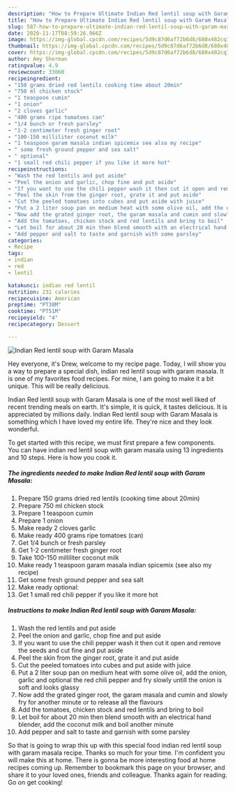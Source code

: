 ```yaml
---
description: "How to Prepare Ultimate Indian Red lentil soup with Garam Masala"
title: "How to Prepare Ultimate Indian Red lentil soup with Garam Masala"
slug: 587-how-to-prepare-ultimate-indian-red-lentil-soup-with-garam-masala
date: 2020-11-17T08:59:26.966Z
image: https://img-global.cpcdn.com/recipes/5d9c87d6af72b6d8/680x482cq70/indian-red-lentil-soup-with-garam-masala-recipe-main-photo.jpg
thumbnail: https://img-global.cpcdn.com/recipes/5d9c87d6af72b6d8/680x482cq70/indian-red-lentil-soup-with-garam-masala-recipe-main-photo.jpg
cover: https://img-global.cpcdn.com/recipes/5d9c87d6af72b6d8/680x482cq70/indian-red-lentil-soup-with-garam-masala-recipe-main-photo.jpg
author: Amy Sherman
ratingvalue: 4.9
reviewcount: 33060
recipeingredient:
- "150 grams dried red lentils cooking time about 20min"
- "750 ml chicken stock"
- "1 teaspoon cumin"
- "1 onion"
- "2 cloves garlic"
- "400 grams ripe tomatoes can"
- "1/4 bunch or fresh parsley"
- "1-2 centimeter fresh ginger root"
- "100-150 milliliter coconut milk"
- "1 teaspoon garam masala indian spicemix see also my recipe"
- " some fresh ground pepper and sea salt"
- " optional"
- "1 small red chili pepper if you like it more hot"
recipeinstructions:
- "Wash the red lentils and put aside"
- "Peel the onion and garlic, chop fine and put aside"
- "If you want to use the chili pepper wash it then cut it open and remove the seeds and cut fine and put aside"
- "Peel the skin from the ginger root, grate it and put aside"
- "Cut the peeled tomatoes into cubes and put aside with juice"
- "Put a 2 liter soup pan on medium heat with some olive oil, add the onion, garlic and optional the red chili pepper and fry slowly untill the onion is soft and looks glassy"
- "Now add the grated ginger root, the garam masala and cumin and slowly fry for another minute or to release all the flavours"
- "Add the tomatoes, chicken stock and red lentils and bring to boil"
- "Let boil for about 20 min then blend smooth with an electrical hand blender, add the coconut milk and boil another minute"
- "Add pepper and salt to taste and garnish with some parsley"
categories:
- Recipe
tags:
- indian
- red
- lentil

katakunci: indian red lentil 
nutrition: 231 calories
recipecuisine: American
preptime: "PT38M"
cooktime: "PT51M"
recipeyield: "4"
recipecategory: Dessert

---
```



![Indian Red lentil soup with Garam Masala](https://img-global.cpcdn.com/recipes/5d9c87d6af72b6d8/680x482cq70/indian-red-lentil-soup-with-garam-masala-recipe-main-photo.jpg)

Hey everyone, it's Drew, welcome to my recipe page. Today, I will show you a way to prepare a special dish, indian red lentil soup with garam masala. It is one of my favorites food recipes. For mine, I am going to make it a bit unique. This will be really delicious.

Indian Red lentil soup with Garam Masala is one of the most well liked of recent trending meals on earth. It's simple, it is quick, it tastes delicious. It is appreciated by millions daily. Indian Red lentil soup with Garam Masala is something which I have loved my entire life. They're nice and they look wonderful.




To get started with this recipe, we must first prepare a few components. You can have indian red lentil soup with garam masala using 13 ingredients and 10 steps. Here is how you cook it.

<!--inarticleads1-->

##### The ingredients needed to make Indian Red lentil soup with Garam Masala:

1. Prepare 150 grams dried red lentils (cooking time about 20min)
1. Prepare 750 ml chicken stock
1. Prepare 1 teaspoon cumin
1. Prepare 1 onion
1. Make ready 2 cloves garlic
1. Make ready 400 grams ripe tomatoes (can)
1. Get 1/4 bunch or fresh parsley
1. Get 1-2 centimeter fresh ginger root
1. Take 100-150 milliliter coconut milk
1. Make ready 1 teaspoon garam masala indian spicemix (see also my recipe)
1. Get  some fresh ground pepper and sea salt
1. Make ready  optional:
1. Get 1 small red chili pepper if you like it more hot




<!--inarticleads2-->

##### Instructions to make Indian Red lentil soup with Garam Masala:

1. Wash the red lentils and put aside
1. Peel the onion and garlic, chop fine and put aside
1. If you want to use the chili pepper wash it then cut it open and remove the seeds and cut fine and put aside
1. Peel the skin from the ginger root, grate it and put aside
1. Cut the peeled tomatoes into cubes and put aside with juice
1. Put a 2 liter soup pan on medium heat with some olive oil, add the onion, garlic and optional the red chili pepper and fry slowly untill the onion is soft and looks glassy
1. Now add the grated ginger root, the garam masala and cumin and slowly fry for another minute or to release all the flavours
1. Add the tomatoes, chicken stock and red lentils and bring to boil
1. Let boil for about 20 min then blend smooth with an electrical hand blender, add the coconut milk and boil another minute
1. Add pepper and salt to taste and garnish with some parsley




So that is going to wrap this up with this special food indian red lentil soup with garam masala recipe. Thanks so much for your time. I'm confident you will make this at home. There is gonna be more interesting food at home recipes coming up. Remember to bookmark this page on your browser, and share it to your loved ones, friends and colleague. Thanks again for reading. Go on get cooking!
